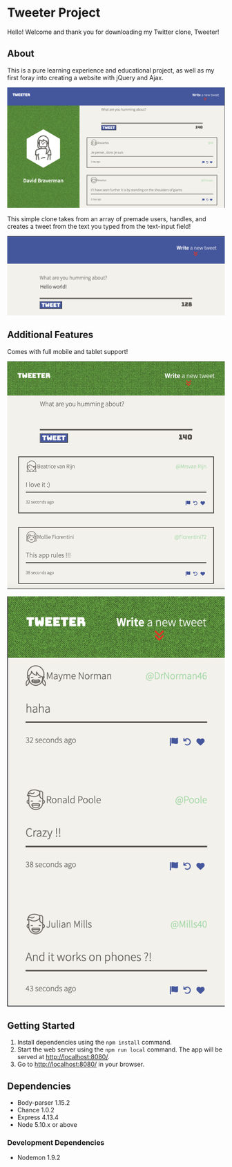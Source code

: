 # Tweeter Project

Hello! Welcome and thank you for downloading my Twitter clone, Tweeter!

## About

This is a pure learning experience and educational project, as well as my first foray into creating a website with jQuery and Ajax.

!["Screenshot of desktop and laptop view"](./screenshots/screenShot1.png)

This simple clone takes from an array of premade users, handles, and creates a tweet from the text you typed from the text-input field!

!["Screenshot of a tweet being composed"](./screenshots/screenShot4.png)

## Additional Features

Comes with full mobile and tablet support!

!["Screenshot of tablet view"](./screenshots/screenShot2.png)

!["Screenshot of phone view"](./screenshots/screenShot3.png)

## Getting Started

1. Install dependencies using the `npm install` command.
2. Start the web server using the `npm run local` command. The app will be served at <http://localhost:8080/>.
3. Go to <http://localhost:8080/> in your browser.

## Dependencies

- Body-parser 1.15.2
- Chance 1.0.2
- Express 4.13.4
- Node 5.10.x or above

### Development Dependencies

- Nodemon 1.9.2
